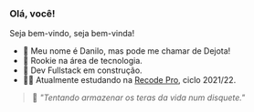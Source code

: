 ### Olá, você!

Seja bem-vindo, seja bem-vinda!

- 🤝 Meu nome é Danilo, mas pode me chamar de Dejota!
- 👶 Rookie na área de tecnologia.
- 🧱 Dev Fullstack em construção.
- 👨‍💻 Atualmente estudando na [Recode Pro](https://www.recodepro.org.br/), ciclo 2021/22.


> 💾 _"Tentando armazenar os teras da vida num disquete."_
